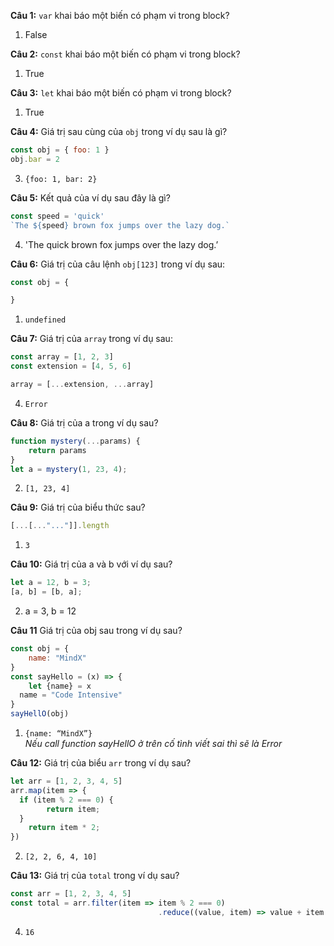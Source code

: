 **Câu 1:** `var` khai báo một biến có phạm vi trong block?
1. False

**Câu 2:** `const` khai báo một biến có phạm vi trong block?
1. True

**Câu 3:** `let` khai báo một biến có phạm vi trong block?
1. True

**Câu 4:** Giá trị sau cùng của `obj` trong ví dụ sau là gì?
```jsx
const obj = { foo: 1 }
obj.bar = 2
```
3. `{foo: 1, bar: 2}`

**Câu 5:** Kết quả của ví dụ sau đây là gì?
```jsx
const speed = 'quick'
`The ${speed} brown fox jumps over the lazy dog.`
```
4. 'The quick brown fox jumps over the lazy dog.’

**Câu 6:** Giá trị của câu lệnh `obj[123]` trong ví dụ sau:
```jsx
const obj = {

}
```
1. `undefined`

**Câu 7:** Giá trị của `array` trong ví dụ sau:
```jsx
const array = [1, 2, 3]
const extension = [4, 5, 6]

array = [...extension, ...array]
```
4. `Error`

**Câu 8:** Giá trị của a trong ví dụ sau?
```jsx
function mystery(...params) {
	return params
}
let a = mystery(1, 23, 4);
```
2. `[1, 23, 4]`


**Câu 9:** Giá trị của biểu thức sau?
```jsx
[...[..."..."]].length
```
1. `3`

**Câu 10:** Giá trị của a và b với ví dụ sau?
```jsx
let a = 12, b = 3;
[a, b] = [b, a];
```
2. a = 3, b = 12


**Câu 11** Giá trị của obj sau trong ví dụ sau?
```jsx
const obj = {
	name: "MindX"
}
const sayHello = (x) => {
	let {name} = x
  name = "Code Intensive"
}
sayHellO(obj)
```
1. `{name: “MindX”}`<br>
*Nếu call function sayHellO ở trên cố tình viết sai thì sẽ là Error*

**Câu 12:** Giá trị của biểu `arr` trong ví dụ sau?
```jsx
let arr = [1, 2, 3, 4, 5]
arr.map(item => {
  if (item % 2 === 0) {
		return item;
  }
	return item * 2;
})
```
2. `[2, 2, 6, 4, 10]`


**Câu 13:** Giá trị của `total` trong ví dụ sau?
```jsx
const arr = [1, 2, 3, 4, 5]
const total = arr.filter(item => item % 2 === 0)
								 .reduce((value, item) => value + item , 10)
```
4. `16`